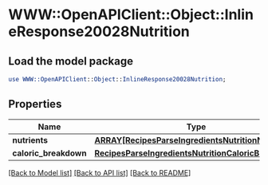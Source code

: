 # WWW::OpenAPIClient::Object::InlineResponse20028Nutrition

## Load the model package
```perl
use WWW::OpenAPIClient::Object::InlineResponse20028Nutrition;
```

## Properties
Name | Type | Description | Notes
------------ | ------------- | ------------- | -------------
**nutrients** | [**ARRAY[RecipesParseIngredientsNutritionNutrients]**](RecipesParseIngredientsNutritionNutrients.md) |  | 
**caloric_breakdown** | [**RecipesParseIngredientsNutritionCaloricBreakdown**](RecipesParseIngredientsNutritionCaloricBreakdown.md) |  | 

[[Back to Model list]](../README.md#documentation-for-models) [[Back to API list]](../README.md#documentation-for-api-endpoints) [[Back to README]](../README.md)



